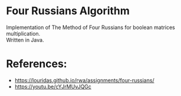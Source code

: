 # Four Russians Algorithm
Implementation of The Method of Four Russians for boolean matrices multiplication.  
Written in Java.  
# References:
* https://louridas.github.io/rwa/assignments/four-russians/  
* https://youtu.be/cYJrMUvJQGc
